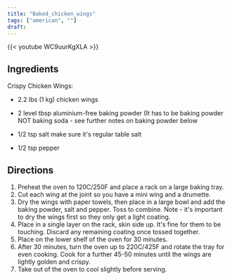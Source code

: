 ```yaml
---
title: "Baked_chicken_wings"
tags: ["american", ""]
draft:
---
```


{{< youtube WC9uurKgXLA  >}}

## Ingredients

Crispy Chicken Wings:

-   2.2 lbs (1 kg) chicken wings

-   2 level tbsp aluminium-free baking powder (It has to be baking powder NOT baking soda - see further notes on baking powder below

-   1/2 tsp salt make sure it's regular table salt

-   1/2 tsp pepper

## Directions

1. Preheat the oven to 120C/250F and place a rack on a large baking tray.
2. Cut each wing at the joint so you have a mini wing and a drumette.
3. Dry the wings with paper towels, then place in a large bowl and add the baking powder, salt and pepper. Toss to combine. Note - it's important to dry the wings first so they only get a light coating.
4. Place in a single layer on the rack, skin side up. It's fine for them to be touching. Discard any remaining coating once tossed together.
5. Place on the lower shelf of the oven for 30 minutes.
6. After 30 minutes, turn the oven up to 220C/425F and rotate the tray for even cooking. Cook for a further 45-50 minutes until the wings are lightly golden and crispy.
7. Take out of the oven to cool slightly before serving.